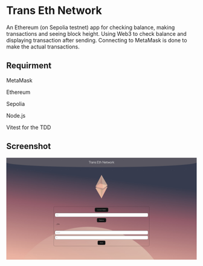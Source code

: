 # Trans Eth Network

An Ethereum (on Sepolia testnet) app for checking balance, making transactions and seeing block height. Using Web3 to check balance and displaying transaction after sending. Connecting to MetaMask is done to make the actual transactions.

## Requirment

MetaMask

Ethereum

Sepolia

Node.js

Vitest for the TDD

## Screenshot

![Screenshot of Trans Eth Neetwork](./content/img/trans-eth-network.jpg 'Trans Eth Network')
